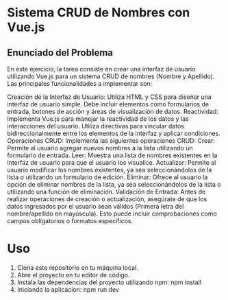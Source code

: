 # Sistema CRUD de Nombres con Vue.js

## Enunciado del Problema
En este ejercicio, la tarea consiste en crear una interfaz de usuario utilizando Vue.js para un sistema CRUD de nombres (Nombre y Apellido). Las principales funcionalidades a implementar son:

Creación de la Interfaz de Usuario: Utiliza HTML y CSS para diseñar una interfaz de usuario simple. Debe incluir elementos como formularios de entrada, botones de acción y áreas de visualización de datos.
Reactividad: Implementa Vue.js para manejar la reactividad de los datos y las interacciones del usuario. Utiliza directivas para vincular datos bidireccionalmente entre los elementos de la interfaz y aplicar condiciones.
Operaciones CRUD: Implementa las siguientes operaciones CRUD:
Crear: Permite al usuario agregar nuevos nombres a la lista utilizando un formulario de entrada.
Leer: Muestra una lista de nombres existentes en la interfaz de usuario para que el usuario los visualice.
Actualizar: Permite al usuario modificar los nombres existentes, ya sea seleccionándolos de la lista o utilizando un formulario de edición.
Eliminar: Ofrece al usuario la opción de eliminar nombres de la lista, ya sea seleccionándolos de la lista o utilizando una función de eliminación.
Validación de Entrada: Antes de realizar operaciones de creación o actualización, asegúrate de que los datos ingresados por el usuario sean válidos (Primera letra del nombre/apellido en mayúscula). Esto puede incluir comprobaciones como campos obligatorios o formatos específicos.

# Uso
1. Clona este repositorio en tu máquina local.
2. Abre el proyecto en tu editor de código.
3. Instala las dependencias del proyecto utilizando npm: npm install
4. Iniciando la aplicacion: npm run dev
